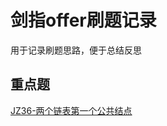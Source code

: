 # 剑指offer刷题记录
用于记录刷题思路，便于总结反思

## 重点题

[JZ36-两个链表第一个公共结点](https://github.com/hideonbush233-lucy/learning/blob/main/%E5%89%91%E6%8C%87Offer/JZ36-%E4%B8%A4%E4%B8%AA%E9%93%BE%E8%A1%A8%E4%B8%AD%E7%9A%84%E7%AC%AC%E4%B8%80%E4%B8%AA%E5%85%AC%E5%85%B1%E7%BB%93%E7%82%B9.py)
